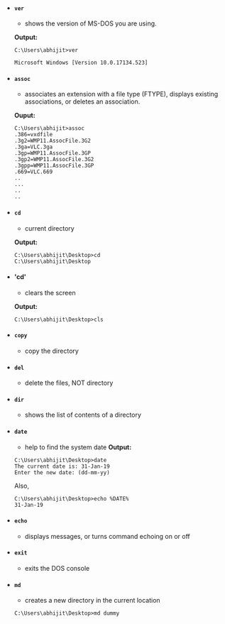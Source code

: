 * #### `ver`
  - shows the version of MS-DOS you are using.
  
  **Output:**
  ```
  C:\Users\abhijit>ver
  
  Microsoft Windows [Version 10.0.17134.523]
  ```
* #### `assoc`
  - associates an extension with a file type (FTYPE), displays existing associations, or deletes an association.
  
  **Ouput:**
  ```
  C:\Users\abhijit>assoc
  .386=vxdfile
  .3g2=WMP11.AssocFile.3G2
  .3ga=VLC.3ga
  .3gp=WMP11.AssocFile.3GP
  .3gp2=WMP11.AssocFile.3G2
  .3gpp=WMP11.AssocFile.3GP
  .669=VLC.669
  ..
  ...
  ..
  ..
  ```
* #### `cd`
  - current directory
  
  **Output:**
  ```
  C:\Users\abhijit\Desktop>cd
  C:\Users\abhijit\Desktop
  ```
* #### 'cd'
  - clears the screen
  
  **Output:**
  ```
  C:\Users\abhijit\Desktop>cls
  ```
* #### `copy`
  - copy the directory
* #### `del`
  - delete the files, NOT directory
* #### `dir`
  - shows the list of contents of a directory
* #### `date`
  - help to find the system date
  **Output:**
  ```
  C:\Users\abhijit\Desktop>date
  The current date is: 31-Jan-19
  Enter the new date: (dd-mm-yy)
  ```
  Also, 
  ```
  C:\Users\abhijit\Desktop>echo %DATE%
  31-Jan-19
  ```
* #### `echo`
  - displays messages, or turns command echoing on or off
* #### `exit`
  - exits the DOS console
* #### `md`
  - creates a new directory in the current location
  ```
  C:\Users\abhijit\Desktop>md dummy
  ```
